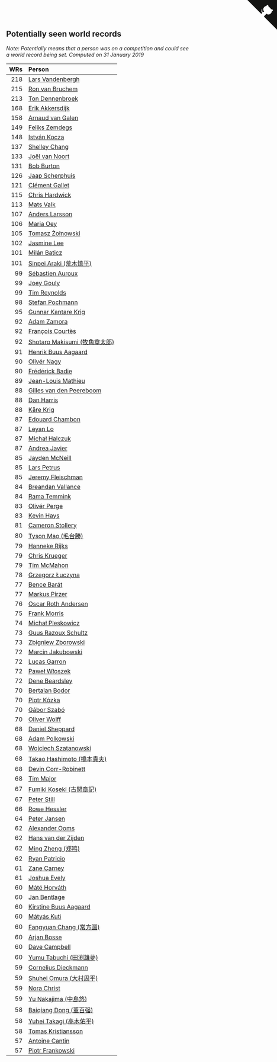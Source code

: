 ## Potentially seen world records

*Note: Potentially means that a person was on a competition and could see a world record being set.*
*Computed on 31 January 2019*

| WRs | Person |
| ---: | :--- |
| 218 | [Lars Vandenbergh](https://www.worldcubeassociation.org/persons/2003VAND01) |
| 215 | [Ron van Bruchem](https://www.worldcubeassociation.org/persons/2003BRUC01) |
| 213 | [Ton Dennenbroek](https://www.worldcubeassociation.org/persons/2003DENN01) |
| 168 | [Erik Akkersdijk](https://www.worldcubeassociation.org/persons/2005AKKE01) |
| 158 | [Arnaud van Galen](https://www.worldcubeassociation.org/persons/2006GALE01) |
| 149 | [Feliks Zemdegs](https://www.worldcubeassociation.org/persons/2009ZEMD01) |
| 148 | [István Kocza](https://www.worldcubeassociation.org/persons/2005KOCZ01) |
| 137 | [Shelley Chang](https://www.worldcubeassociation.org/persons/2004CHAN04) |
| 133 | [Joël van Noort](https://www.worldcubeassociation.org/persons/2004NOOR01) |
| 131 | [Bob Burton](https://www.worldcubeassociation.org/persons/2003BURT01) |
| 126 | [Jaap Scherphuis](https://www.worldcubeassociation.org/persons/2003SCHE01) |
| 121 | [Clément Gallet](https://www.worldcubeassociation.org/persons/2004GALL02) |
| 115 | [Chris Hardwick](https://www.worldcubeassociation.org/persons/2003HARD01) |
| 113 | [Mats Valk](https://www.worldcubeassociation.org/persons/2007VALK01) |
| 107 | [Anders Larsson](https://www.worldcubeassociation.org/persons/2003LARS01) |
| 106 | [Maria Oey](https://www.worldcubeassociation.org/persons/2007OEYM01) |
| 105 | [Tomasz Żołnowski](https://www.worldcubeassociation.org/persons/2005ZOLN01) |
| 102 | [Jasmine Lee](https://www.worldcubeassociation.org/persons/2003LEEJ01) |
| 101 | [Milán Baticz](https://www.worldcubeassociation.org/persons/2005BATI01) |
| 101 | [Sinpei Araki (荒木慎平)](https://www.worldcubeassociation.org/persons/2006ARAK01) |
| 99 | [Sébastien Auroux](https://www.worldcubeassociation.org/persons/2008AURO01) |
| 99 | [Joey Gouly](https://www.worldcubeassociation.org/persons/2007GOUL01) |
| 99 | [Tim Reynolds](https://www.worldcubeassociation.org/persons/2005REYN01) |
| 98 | [Stefan Pochmann](https://www.worldcubeassociation.org/persons/2003POCH01) |
| 95 | [Gunnar Kantare Krig](https://www.worldcubeassociation.org/persons/2004KRIG01) |
| 92 | [Adam Zamora](https://www.worldcubeassociation.org/persons/2004ZAMO01) |
| 92 | [François Courtès](https://www.worldcubeassociation.org/persons/2008COUR01) |
| 92 | [Shotaro Makisumi (牧角章太郎)](https://www.worldcubeassociation.org/persons/2003MAKI01) |
| 91 | [Henrik Buus Aagaard](https://www.worldcubeassociation.org/persons/2006BUUS01) |
| 90 | [Olivér Nagy](https://www.worldcubeassociation.org/persons/2004NAGY01) |
| 90 | [Frédérick Badie](https://www.worldcubeassociation.org/persons/2003BADI01) |
| 89 | [Jean-Louis Mathieu](https://www.worldcubeassociation.org/persons/2006MATH01) |
| 88 | [Gilles van den Peereboom](https://www.worldcubeassociation.org/persons/2005PEER01) |
| 88 | [Dan Harris](https://www.worldcubeassociation.org/persons/2003HARR01) |
| 88 | [Kåre Krig](https://www.worldcubeassociation.org/persons/2004KRIG02) |
| 87 | [Edouard Chambon](https://www.worldcubeassociation.org/persons/2004CHAM01) |
| 87 | [Leyan Lo](https://www.worldcubeassociation.org/persons/2004LOLE01) |
| 87 | [Michał Halczuk](https://www.worldcubeassociation.org/persons/2006HALC01) |
| 87 | [Andrea Javier](https://www.worldcubeassociation.org/persons/2010JAVI01) |
| 85 | [Jayden McNeill](https://www.worldcubeassociation.org/persons/2012MCNE01) |
| 85 | [Lars Petrus](https://www.worldcubeassociation.org/persons/1982PETR01) |
| 85 | [Jeremy Fleischman](https://www.worldcubeassociation.org/persons/2005FLEI01) |
| 84 | [Breandan Vallance](https://www.worldcubeassociation.org/persons/2007VALL01) |
| 84 | [Rama Temmink](https://www.worldcubeassociation.org/persons/2006TEMM01) |
| 83 | [Olivér Perge](https://www.worldcubeassociation.org/persons/2007PERG01) |
| 83 | [Kevin Hays](https://www.worldcubeassociation.org/persons/2009HAYS01) |
| 81 | [Cameron Stollery](https://www.worldcubeassociation.org/persons/2010STOL01) |
| 80 | [Tyson Mao (毛台勝)](https://www.worldcubeassociation.org/persons/2004MAOT02) |
| 79 | [Hanneke Rijks](https://www.worldcubeassociation.org/persons/2008RIJK01) |
| 79 | [Chris Krueger](https://www.worldcubeassociation.org/persons/2006KRUE01) |
| 79 | [Tim McMahon](https://www.worldcubeassociation.org/persons/2009MCMA01) |
| 78 | [Grzegorz Łuczyna](https://www.worldcubeassociation.org/persons/2005LUCZ01) |
| 77 | [Bence Barát](https://www.worldcubeassociation.org/persons/2008BARA01) |
| 77 | [Markus Pirzer](https://www.worldcubeassociation.org/persons/2006PIRZ01) |
| 76 | [Oscar Roth Andersen](https://www.worldcubeassociation.org/persons/2008ANDE02) |
| 75 | [Frank Morris](https://www.worldcubeassociation.org/persons/2003MORR01) |
| 74 | [Michał Pleskowicz](https://www.worldcubeassociation.org/persons/2009PLES01) |
| 73 | [Guus Razoux Schultz](https://www.worldcubeassociation.org/persons/1982RAZO01) |
| 73 | [Zbigniew Zborowski](https://www.worldcubeassociation.org/persons/2003ZBOR02) |
| 72 | [Marcin Jakubowski](https://www.worldcubeassociation.org/persons/2007JAKU01) |
| 72 | [Lucas Garron](https://www.worldcubeassociation.org/persons/2006GARR01) |
| 72 | [Paweł Włoszek](https://www.worldcubeassociation.org/persons/2006WLOS01) |
| 72 | [Dene Beardsley](https://www.worldcubeassociation.org/persons/2009BEAR01) |
| 70 | [Bertalan Bodor](https://www.worldcubeassociation.org/persons/2007BODO01) |
| 70 | [Piotr Kózka](https://www.worldcubeassociation.org/persons/2005KOZK01) |
| 70 | [Gábor Szabó](https://www.worldcubeassociation.org/persons/2005SZAB02) |
| 70 | [Oliver Wolff](https://www.worldcubeassociation.org/persons/2004WOLF01) |
| 68 | [Daniel Sheppard](https://www.worldcubeassociation.org/persons/2009SHEP01) |
| 68 | [Adam Polkowski](https://www.worldcubeassociation.org/persons/2007POLK01) |
| 68 | [Wojciech Szatanowski](https://www.worldcubeassociation.org/persons/2011SZAT01) |
| 68 | [Takao Hashimoto (橋本貴夫)](https://www.worldcubeassociation.org/persons/2007HASH01) |
| 68 | [Devin Corr-Robinett](https://www.worldcubeassociation.org/persons/2006CORR01) |
| 68 | [Tim Major](https://www.worldcubeassociation.org/persons/2010MAJO01) |
| 67 | [Fumiki Koseki (古関章記)](https://www.worldcubeassociation.org/persons/2005KOSE01) |
| 67 | [Peter Still](https://www.worldcubeassociation.org/persons/2005STIL01) |
| 66 | [Rowe Hessler](https://www.worldcubeassociation.org/persons/2007HESS01) |
| 64 | [Peter Jansen](https://www.worldcubeassociation.org/persons/2003JANS01) |
| 62 | [Alexander Ooms](https://www.worldcubeassociation.org/persons/2005OOMS01) |
| 62 | [Hans van der Zijden](https://www.worldcubeassociation.org/persons/2004ZIJD01) |
| 62 | [Ming Zheng (郑鸣)](https://www.worldcubeassociation.org/persons/2009ZHEN11) |
| 62 | [Ryan Patricio](https://www.worldcubeassociation.org/persons/2004PATR01) |
| 61 | [Zane Carney](https://www.worldcubeassociation.org/persons/2010CARN01) |
| 61 | [Joshua Evely](https://www.worldcubeassociation.org/persons/2010EVEL01) |
| 60 | [Máté Horváth](https://www.worldcubeassociation.org/persons/2007HORV01) |
| 60 | [Jan Bentlage](https://www.worldcubeassociation.org/persons/2010BENT01) |
| 60 | [Kirstine Buus Aagaard](https://www.worldcubeassociation.org/persons/2006BUUS02) |
| 60 | [Mátyás Kuti](https://www.worldcubeassociation.org/persons/2006KUTI01) |
| 60 | [Fangyuan Chang (常方圆)](https://www.worldcubeassociation.org/persons/2009CHAN04) |
| 60 | [Arjan Bosse](https://www.worldcubeassociation.org/persons/2004BOSS01) |
| 60 | [Dave Campbell](https://www.worldcubeassociation.org/persons/2005CAMP01) |
| 60 | [Yumu Tabuchi (田渕雄夢)](https://www.worldcubeassociation.org/persons/2006TABU02) |
| 59 | [Cornelius Dieckmann](https://www.worldcubeassociation.org/persons/2009DIEC01) |
| 59 | [Shuhei Omura (大村周平)](https://www.worldcubeassociation.org/persons/2007OMUR01) |
| 59 | [Nora Christ](https://www.worldcubeassociation.org/persons/2009CHRI03) |
| 59 | [Yu Nakajima (中島悠)](https://www.worldcubeassociation.org/persons/2007NAKA03) |
| 58 | [Baiqiang Dong (董百强)](https://www.worldcubeassociation.org/persons/2008DONG06) |
| 58 | [Yuhei Takagi (高木佑平)](https://www.worldcubeassociation.org/persons/2008TAKA01) |
| 58 | [Tomas Kristiansson](https://www.worldcubeassociation.org/persons/2007KRIS01) |
| 57 | [Antoine Cantin](https://www.worldcubeassociation.org/persons/2010CANT02) |
| 57 | [Piotr Frankowski](https://www.worldcubeassociation.org/persons/2006FRAN01) |


<a href="https://github.com/jonatanklosko/wca_statistics" class="github-corner" aria-label="View source on Github"><svg width="80" height="80" viewBox="0 0 250 250" style="fill:#151513; color:#fff; position: absolute; top: 0; border: 0; right: 0;" aria-hidden="true"><path d="M0,0 L115,115 L130,115 L142,142 L250,250 L250,0 Z"></path><path d="M128.3,109.0 C113.8,99.7 119.0,89.6 119.0,89.6 C122.0,82.7 120.5,78.6 120.5,78.6 C119.2,72.0 123.4,76.3 123.4,76.3 C127.3,80.9 125.5,87.3 125.5,87.3 C122.9,97.6 130.6,101.9 134.4,103.2" fill="currentColor" style="transform-origin: 130px 106px;" class="octo-arm"></path><path d="M115.0,115.0 C114.9,115.1 118.7,116.5 119.8,115.4 L133.7,101.6 C136.9,99.2 139.9,98.4 142.2,98.6 C133.8,88.0 127.5,74.4 143.8,58.0 C148.5,53.4 154.0,51.2 159.7,51.0 C160.3,49.4 163.2,43.6 171.4,40.1 C171.4,40.1 176.1,42.5 178.8,56.2 C183.1,58.6 187.2,61.8 190.9,65.4 C194.5,69.0 197.7,73.2 200.1,77.6 C213.8,80.2 216.3,84.9 216.3,84.9 C212.7,93.1 206.9,96.0 205.4,96.6 C205.1,102.4 203.0,107.8 198.3,112.5 C181.9,128.9 168.3,122.5 157.7,114.1 C157.9,116.9 156.7,120.9 152.7,124.9 L141.0,136.5 C139.8,137.7 141.6,141.9 141.8,141.8 Z" fill="currentColor" class="octo-body"></path></svg></a><style>.github-corner:hover .octo-arm{animation:octocat-wave 560ms ease-in-out}@keyframes octocat-wave{0%,100%{transform:rotate(0)}20%,60%{transform:rotate(-25deg)}40%,80%{transform:rotate(10deg)}}@media (max-width:500px){.github-corner:hover .octo-arm{animation:none}.github-corner .octo-arm{animation:octocat-wave 560ms ease-in-out}}</style>
